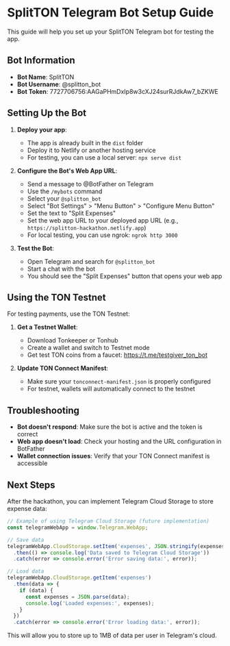 # SplitTON Telegram Bot Setup Guide

This guide will help you set up your SplitTON Telegram bot for testing the app.

## Bot Information

- **Bot Name**: SplitTON
- **Bot Username**: @splitton_bot
- **Bot Token**: 7727706756:AAGaPHmDxIp8w3cXJ24surRJdkAw7_bZKWE

## Setting Up the Bot

1. **Deploy your app**:
   - The app is already built in the `dist` folder
   - Deploy it to Netlify or another hosting service
   - For testing, you can use a local server: `npx serve dist`

2. **Configure the Bot's Web App URL**:
   - Send a message to @BotFather on Telegram
   - Use the `/mybots` command
   - Select your `@splitton_bot`
   - Select "Bot Settings" > "Menu Button" > "Configure Menu Button"
   - Set the text to "Split Expenses"
   - Set the web app URL to your deployed app URL (e.g., `https://splitton-hackathon.netlify.app`)
   - For local testing, you can use ngrok: `ngrok http 3000`

3. **Test the Bot**:
   - Open Telegram and search for `@splitton_bot`
   - Start a chat with the bot
   - You should see the "Split Expenses" button that opens your web app

## Using the TON Testnet

For testing payments, use the TON Testnet:

1. **Get a Testnet Wallet**:
   - Download Tonkeeper or Tonhub
   - Create a wallet and switch to Testnet mode
   - Get test TON coins from a faucet: https://t.me/testgiver_ton_bot

2. **Update TON Connect Manifest**:
   - Make sure your `tonconnect-manifest.json` is properly configured
   - For testnet, wallets will automatically connect to the testnet

## Troubleshooting

- **Bot doesn't respond**: Make sure the bot is active and the token is correct
- **Web app doesn't load**: Check your hosting and the URL configuration in BotFather
- **Wallet connection issues**: Verify that your TON Connect manifest is accessible

## Next Steps

After the hackathon, you can implement Telegram Cloud Storage to store expense data:

```javascript
// Example of using Telegram Cloud Storage (future implementation)
const telegramWebApp = window.Telegram.WebApp;

// Save data
telegramWebApp.CloudStorage.setItem('expenses', JSON.stringify(expenses))
  .then(() => console.log('Data saved to Telegram Cloud Storage'))
  .catch(error => console.error('Error saving data:', error));

// Load data
telegramWebApp.CloudStorage.getItem('expenses')
  .then(data => {
    if (data) {
      const expenses = JSON.parse(data);
      console.log('Loaded expenses:', expenses);
    }
  })
  .catch(error => console.error('Error loading data:', error));
```

This will allow you to store up to 1MB of data per user in Telegram's cloud. 